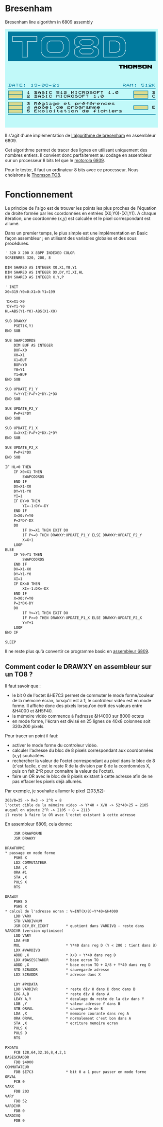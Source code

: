 # Bresenham
Bresenham line algorithm in 6809 assembly

![](Animation.gif)

Il s'agit d'une implémentation de [l'algorithme de bresenham](https://en.wikipedia.org/wiki/Bresenham%27s_line_algorithm) en assembleur 6809.

Cet algorithme permet de tracer des lignes en utilisant uniquement des nombres entiers. Il convient donc parfaitement au codage en assembleur sur un processeur 8 bits tel que le [motorola 6809](https://fr.wikipedia.org/wiki/Motorola_6809).

Pour le tester, il faut un ordinateur 8 bits avec ce processeur. Nous choisirons le [Thomson TO8](https://fr.wikipedia.org/wiki/Thomson_TO8).

# Fonctionnement
Le principe de l'algo est de trouver les points les plus proches de l'équation de droite formée par les coordonnées en entrées (X0,Y0)-(X1,Y1).
A chaque itération, une coordonnée (x,y) est calculée et le pixel correspondant est allumé.

Dans un premier temps, le plus simple est une implémentation en Basic façon assembleur ; en utilisant des variables globales et des sous procédures.
  
```
' 320 X 200 X 8BPP INDEXED COLOR
SCREENRES 320, 200, 8

DIM SHARED AS INTEGER X0,X1,Y0,Y1
DIM SHARED AS INTEGER DX,DY,YI,XI,HL
DIM SHARED AS INTEGER X,Y,P

' INIT
X0=319:Y0=0:X1=0:Y1=199

'DX=X1-X0
'DY=Y1-Y0
HL=ABS(Y1-Y0)-ABS(X1-X0)

SUB DRAWXY
    PSET(X,Y)
END SUB

SUB SWAPCOORDS
    DIM BUF AS INTEGER
    BUF=X0
    X0=X1
    X1=BUF
    BUF=Y0
    Y0=Y1
    Y1=BUF
END SUB

SUB UPDATE_P1_Y
    Y=Y+YI:P=P+2*DY-2*DX
END SUB

SUB UPDATE_P2_Y
    P=P+2*DY
END SUB

SUB UPDATE_P1_X
    X=X+XI:P=P+2*DX-2*DY
END SUB

SUB UPDATE_P2_X
    P=P+2*DX
END SUB

IF HL<0 THEN
    IF X0>X1 THEN
        SWAPCOORDS
    END IF
    DX=X1-X0
    DY=Y1-Y0
    YI=1
    IF DY<0 THEN
        YI=-1:DY=-DY
    END IF
    X=X0:Y=Y0
    P=2*DY-DX
    DO
        IF X>=X1 THEN EXIT DO
        IF P>=0 THEN DRAWXY:UPDATE_P1_Y ELSE DRAWXY:UPDATE_P2_Y
        X=X+1
    LOOP
ELSE
    IF Y0>Y1 THEN
        SWAPCOORDS
    END IF
    DX=X1-X0
    DY=Y1-Y0
    XI=1
    IF DX<0 THEN
        XI=-1:DX=-DX
    END IF
    X=X0:Y=Y0
    P=2*DX-DY
    DO
        IF Y>=Y1 THEN EXIT DO
        IF P>=0 THEN DRAWXY:UPDATE_P1_X ELSE DRAWXY:UPDATE_P2_X
        Y=Y+1
    LOOP  
END IF

SLEEP
```

Il ne reste plus qu'à convertir ce programme basic en [assembleur 6809](https://github.com/rodolphe74/bresenham/blob/main/bresenham.ass).


## Comment coder le DRAWXY en assembleur sur un TO8 ?
Il faut savoir que :
- le bit 0 de l'octet &HE7C3 permet de commuter le mode forme/couleur de la mémoire écran, lorsqu'il est à 1, le contrôleur vidéo est en mode forme. Il affiche donc des pixels lorsqu'on écrit des valeurs entre &H4000 et &H5F40.
- la mémoire vidéo commence à l'adresse &H4000 sur 8000 octets
- en mode forme, l'écran est divisé en 25 lignes de 40x8 colonnes soit 320x200 pixels.

Pour tracer un point il faut:
- activer le mode forme du controleur vidéo.
- calculer l'adresse du bloc de 8 pixels correspondant aux coordonnées (x,y) souhaitées.
- rechercher la valeur de l'octet correspondant au pixel dans le bloc de 8 (c'est facile, c'est le reste R de la division par 8 de la coordonnées X, puis on fait 2^R pour connaitre la valeur de l'octet).
- faire un OR avec le bloc de 8 pixels existant à cette adresse afin de ne pas effacer les pixels déjà allumés.

Par exemple, je souhaite allumer le pixel (203,52):
```
203/8=25 -> R=3 -> 2^R = 8
l'octet cible de la mémoire video -> Y*40 + X/8 -> 52*40+25 = 2105
auquel on ajoute 2^R -> 2105 + 8 = 2113
il reste à faire le OR avec l'octet existant à cette adresse
```

En assembleur 6809, cela donne:

```
    JSR DRAWFORME
    JSR DRAWXY

DRAWFORME
* passage en mode forme
    PSHS X
    LDX COMMUTATEUR
    LDA ,X
    ORA #1
    STA ,X
    PULS X
    RTS

DRAWXY
    PSHS D
    PSHS X
* calcul de l'adresse ecran : V=INT(X/8)+Y*40+&H4000
    LDD VARX
    STD VARDIVNUM
    JSR DIV_BY_EIGHT        * quotient dans VARDIVQ - reste dans VARDIVR (version optimisee)
    LDD VARY
    LDA #40
    MUL                     * Y*40 dans reg D (Y < 200 : tient dans B)
    LDX #VARDIVQ
    ADDD ,X                 * X/8 + Y*40 dans reg D
    LDX #BASESCRADDR        * base ecran TO
    ADDD ,X                 * base ecran TO + X/8 + Y*40 dans reg D
    STD SCRADDR             * sauvegarde adresse
    LDX SCRADDR             * adresse dans X

    LDY #PXDATA
    LDD VARDIVR             * reste div 8 dans D donc dans B
    EXG A,B                 * reste div 8 dans A
    LEAY A,Y                * decalage du reste de la div dans Y
    LDB ,Y                  * valeur adresse Y dans B
    STB ORVAL               * sauvegarde de B
    LDA ,X                  * memoire courante dans reg A
    ORA ORVAL               * normalement c'est bon dans A
    STA ,X                  * ecriture memoire ecran
    PULS X
    PULS D
    RTS
  
PXDATA
    FCB 128,64,32,16,8,4,2,1
BASESCRADDR
    FDB $4000
COMMUTATEUR
    FDB $E7C3               * bit 0 a 1 pour passer en mode forme
ORVAL
    FCB 0
VARX
    FDB 203
VARY
    FDB 52
VARDIVR
    FDB 0
VARDIVQ
    FDB 0
```
